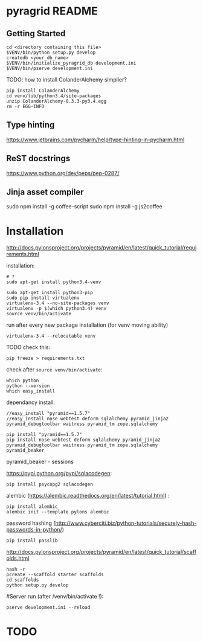 pyragrid README
===============

Getting Started
---------------

	cd <directory containing this file>
	$VENV/bin/python setup.py develop
	createdb <your_db_name>
	$VENV/bin/initialize_pyragrid_db development.ini
	$VENV/bin/pserve development.ini

TODO: how to install ColanderAlchemy simplier?

	pip install ColanderAlchemy
	cd venv/lib/python3.4/site-packages
	unzip ColanderAlchemy-0.3.3-py3.4.egg
	rm -r EGG-INFO

Type hinting
------------

https://www.jetbrains.com/pycharm/help/type-hinting-in-pycharm.html

ReST docstrings
---------------

https://www.python.org/dev/peps/pep-0287/

Jinja asset compiler
--------------------

sudo npm install -g coffee-script
sudo npm install -g js2coffee

Installation
============

http://docs.pylonsproject.org/projects/pyramid/en/latest/quick_tutorial/requirements.html

installation:

    # ?
    sudo apt-get install python3.4-venv

    sudo apt-get install python3-pip
    sudo pip install virtualenv
    virtualenv-3.4 --no-site-packages venv
    virtualenv -p $(which python3.4) venv
    source venv/bin/activate

run after every new package installation (for venv moving ability)

	virtualenv-3.4 --relocatable venv

TODO check this:

	pip freeze > requirements.txt

check after `source venv/bin/activate`:

	which python
	python --version
	which easy_install

dependancy install:

	//easy_install "pyramid==1.5.7"
	//easy_install nose webtest deform sqlalchemy pyramid_jinja2 pyramid_debugtoolbar waitress pyramid_tm zope.sqlalchemy

	pip install "pyramid==1.5.7"
    pip install nose webtest deform sqlalchemy pyramid_jinja2 pyramid_debugtoolbar waitress pyramid_tm zope.sqlalchemy pyramid_beaker

pyramid_beaker - sessions


https://pypi.python.org/pypi/sqlacodegen:

    pip install psycopg2 sqlacodegen

alembic (https://alembic.readthedocs.org/en/latest/tutorial.html) :

    pip install alembic
    alembic init --template pylons alembic


password hashing (http://www.cyberciti.biz/python-tutorials/securely-hash-passwords-in-python/)

	pip install passlib

http://docs.pylonsproject.org/projects/pyramid/en/latest/quick_tutorial/scaffolds.html

	hash -r
	pcreate --scaffold starter scaffolds
	cd scaffolds
	python setup.py develop

#Server run (after /venv/bin/activate !):

	pserve development.ini --reload

TODO
====